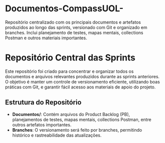 # Documentos-CompassUOL-
Repositório centralizado com os principais documentos e artefatos produzidos ao longo das sprints, versionado com Git e organizado em branches. Inclui planejamento de testes, mapas mentais, collections Postman e outros materiais importantes.

# Repositório Central das Sprints

Este repositório foi criado para concentrar e organizar todos os documentos e arquivos relevantes produzidos durante as sprints anteriores. O objetivo é manter um controle de versionamento eficiente, utilizando boas práticas com Git, e garantir fácil acesso aos materiais de apoio do projeto.

## Estrutura do Repositório

- **Documentos/**: Contém arquivos do Product Backlog (PB), planejamentos de testes, mapas mentais, collections Postman, entre outros artefatos importantes.
- **Branches**: O versionamento será feito por branches, permitindo histórico e rastreabilidade das atualizações.

